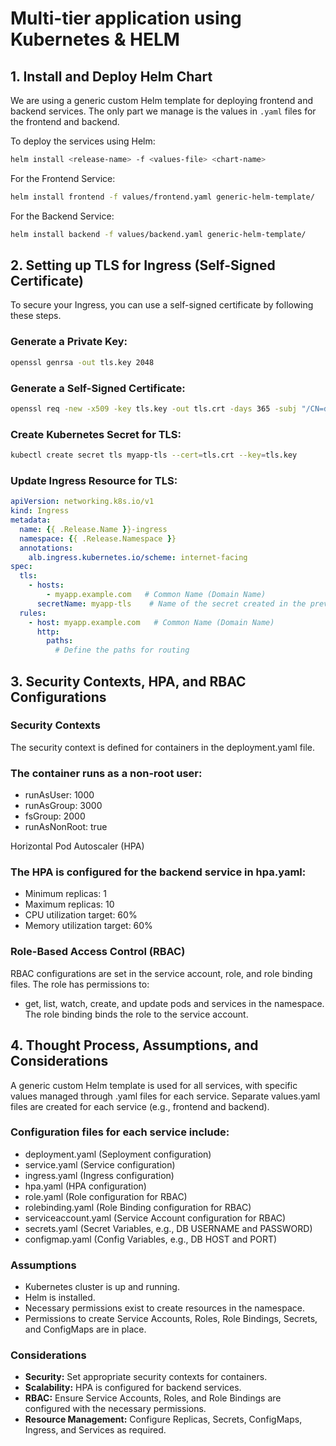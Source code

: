 # Multi-tier application using Kubernetes & HELM

## 1. Install and Deploy Helm Chart

We are using a generic custom Helm template for deploying frontend and backend services. The only part we manage is the values in `.yaml` files for the frontend and backend.

To deploy the services using Helm:

```bash
helm install <release-name> -f <values-file> <chart-name>
```
For the Frontend Service:
```bash
helm install frontend -f values/frontend.yaml generic-helm-template/
```
For the Backend Service:
```bash
helm install backend -f values/backend.yaml generic-helm-template/
```



## 2. Setting up TLS for Ingress (Self-Signed Certificate)
To secure your Ingress, you can use a self-signed certificate by following these steps.

### Generate a Private Key:
```bash
openssl genrsa -out tls.key 2048
```
### Generate a Self-Signed Certificate:
```bash
openssl req -new -x509 -key tls.key -out tls.crt -days 365 -subj "/CN=demo.myapp.com/O=demo.myapp.com"
```
### Create Kubernetes Secret for TLS:
```bash
kubectl create secret tls myapp-tls --cert=tls.crt --key=tls.key
```
### Update Ingress Resource for TLS:
```yaml
apiVersion: networking.k8s.io/v1
kind: Ingress
metadata:
  name: {{ .Release.Name }}-ingress
  namespace: {{ .Release.Namespace }}
  annotations:
    alb.ingress.kubernetes.io/scheme: internet-facing
spec:
  tls:
    - hosts:
        - myapp.example.com   # Common Name (Domain Name)
      secretName: myapp-tls    # Name of the secret created in the previous step
  rules:
    - host: myapp.example.com   # Common Name (Domain Name)
      http:
        paths:
          # Define the paths for routing
```

## 3. Security Contexts, HPA, and RBAC Configurations

### Security Contexts
The security context is defined for containers in the deployment.yaml file.
### The container runs as a non-root user:
- runAsUser: 1000
- runAsGroup: 3000
- fsGroup: 2000
- runAsNonRoot: true

Horizontal Pod Autoscaler (HPA)
### The HPA is configured for the backend service in hpa.yaml:
- Minimum replicas: 1
- Maximum replicas: 10
- CPU utilization target: 60%
- Memory utilization target: 60%

### Role-Based Access Control (RBAC)
RBAC configurations are set in the service account, role, and role binding files.
The role has permissions to:
- get, list, watch, create, and update pods and services in the namespace.
The role binding binds the role to the service account.

## 4. Thought Process, Assumptions, and Considerations
A generic custom Helm template is used for all services, with specific values managed through .yaml files for each service.
Separate values.yaml files are created for each service (e.g., frontend and backend).
### Configuration files for each service include:
- deployment.yaml (Seployment configuration)
- service.yaml (Service configuration)
- ingress.yaml (Ingress configuration)
- hpa.yaml (HPA configuration)
- role.yaml (Role configuration for RBAC)
- rolebinding.yaml (Role Binding configuration for RBAC)
- serviceaccount.yaml (Service Account configuration for RBAC)
- secrets.yaml (Secret Variables, e.g., DB USERNAME and PASSWORD)
- configmap.yaml (Config Variables, e.g., DB HOST and PORT)

### Assumptions
- Kubernetes cluster is up and running.
- Helm is installed.
- Necessary permissions exist to create resources in the namespace.
- Permissions to create Service Accounts, Roles, Role Bindings, Secrets, and ConfigMaps are in place.

### Considerations
- **Security:** Set appropriate security contexts for containers.
- **Scalability:** HPA is configured for backend services.
- **RBAC:** Ensure Service Accounts, Roles, and Role Bindings are configured with the necessary permissions.
- **Resource Management:** Configure Replicas, Secrets, ConfigMaps, Ingress, and Services as required.